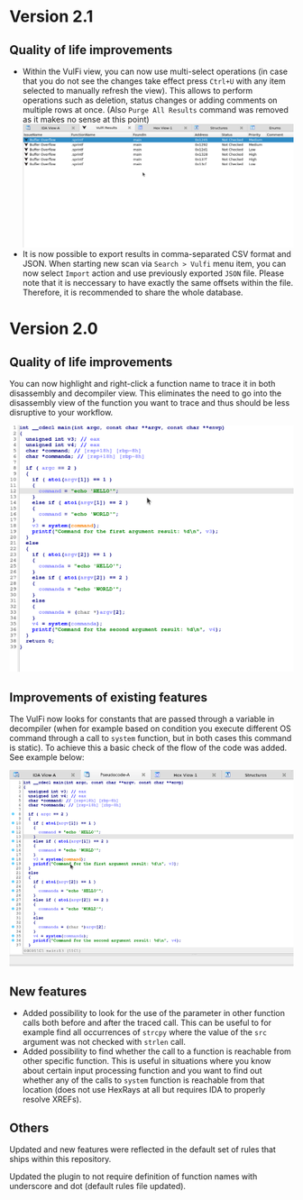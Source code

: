 # Version 2.1

## Quality of life improvements

* Within the VulFi view, you can now use multi-select operations (in case that you do not see the changes take effect press `Ctrl+U` with any item selected to manually refresh the view). This allows to perform operations such as deletion, status changes or adding comments on multiple rows at once. (Also `Purge All Results` command was removed as it makes no sense at this point)
![multi](./img/multi_select.gif)
* It is now possible to export results in comma-separated CSV format and JSON. When starting new scan via `Search > Vulfi` menu item, you can now select `Import` action and use previously exported `JSON` file. Please note that it is neccessary to have exactly the same offsets within the file. Therefore, it is recommended to share the whole database.

# Version 2.0

## Quality of life improvements

You can now highlight and right-click a function name to trace it in both disassembly and decompiler view. This eliminates the need to go into the disassembly view of the function you want to trace and thus should be less disruptive to your workflow.

![add custom](./img/add_custom.gif)


## Improvements of existing features

The VulFi now looks for constants that are passed through a variable in decompiler (when for example based on condition you execute different OS command through a call to `system` function, but in both cases this command is static). To achieve this a basic check of the flow of the code was added. See example below:

![basic](./img/better_const.gif)


## New features

* Added possibility to look for the use of the parameter in other function calls both before and after the traced call. This can be useful to for example find all occurrences of `strcpy` where the value of the `src` argument was not checked with `strlen` call.
* Added possibility to find whether the call to a function is reachable from other specific function. This is useful in situations where you know about certain input processing function and you want to find out whether any of the calls to `system` function is reachable from that location (does not use HexRays at all but requires IDA to properly resolve XREFs).

## Others

Updated and new features were reflected in the default set of rules that ships within this repository.

Updated the plugin to not require definition of function names with underscore and dot (default rules file updated).
